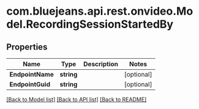 # com.bluejeans.api.rest.onvideo.Model.RecordingSessionStartedBy
## Properties

Name | Type | Description | Notes
------------ | ------------- | ------------- | -------------
**EndpointName** | **string** |  | [optional] 
**EndpointGuid** | **string** |  | [optional] 

[[Back to Model list]](../README.md#documentation-for-models) [[Back to API list]](../README.md#documentation-for-api-endpoints) [[Back to README]](../README.md)

